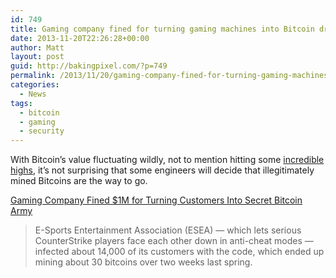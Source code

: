```yaml
---
id: 749
title: Gaming company fined for turning gaming machines into Bitcoin drones
date: 2013-11-20T22:26:28+00:00
author: Matt
layout: post
guid: http://bakingpixel.com/?p=749
permalink: /2013/11/20/gaming-company-fined-for-turning-gaming-machines-into-bitcoin-drones/
categories:
  - News
tags:
  - bitcoin
  - gaming
  - security
---
```

With Bitcoin&#8217;s value fluctuating wildly, not to mention hitting some [incredible highs](http://money.cnn.com/2013/11/19/investing/bitcoin-price/), it&#8217;s not surprising that some engineers will decide that illegitimately mined Bitcoins are the way to go.

[Gaming Company Fined $1M for Turning Customers Into Secret Bitcoin Army](http://www.wired.com/wiredenterprise/2013/11/e-sports/)

> E-Sports Entertainment Association (ESEA) — which lets serious CounterStrike players face each other down in anti-cheat modes — infected about 14,000 of its customers with the code, which ended up mining about 30 bitcoins over two weeks last spring.